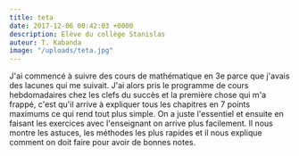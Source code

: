 ```yaml
---
title: teta
date: 2017-12-06 00:42:03 +0000
description: Elève du collège Stanislas
auteur: T. Kabanda
image: "/uploads/teta.jpg"
---
```

J'ai commencé à suivre des cours de mathématique en 3e parce que j'avais des lacunes qui me suivait. J'ai alors pris le programme de cours hebdomadaires chez les clefs du succès et la première chose qui m'a frappé, c'est qu'il arrive à expliquer  tous les chapitres en 7 points maximums ce qui rend tout plus simple. On a juste l'essentiel et ensuite en faisant les exercices avec l'enseignant on arrive plus facilement. Il nous montre les astuces, les méthodes les plus rapides et il nous explique comment on doit faire pour avoir de bonnes notes. 